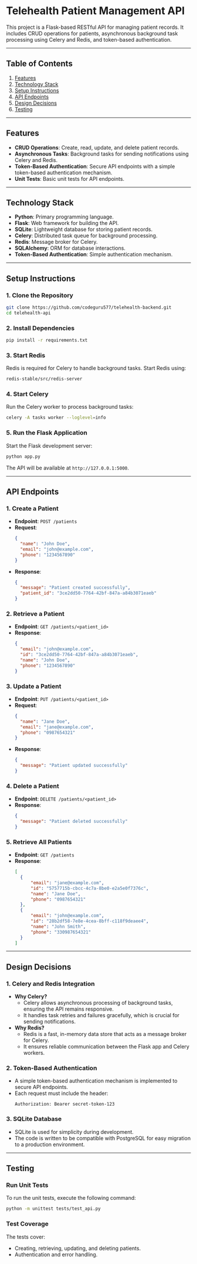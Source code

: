 # **Telehealth Patient Management API**

This project is a Flask-based RESTful API for managing patient records. It includes CRUD operations for patients, asynchronous background task processing using Celery and Redis, and token-based authentication.

---

## **Table of Contents**
1. [Features](#features)
2. [Technology Stack](#technology-stack)
3. [Setup Instructions](#setup-instructions)
4. [API Endpoints](#api-endpoints)
5. [Design Decisions](#design-decisions)
6. [Testing](#testing)

---

## **Features**
- **CRUD Operations**: Create, read, update, and delete patient records.
- **Asynchronous Tasks**: Background tasks for sending notifications using Celery and Redis.
- **Token-Based Authentication**: Secure API endpoints with a simple token-based authentication mechanism.
- **Unit Tests**: Basic unit tests for API endpoints.

---

## **Technology Stack**
- **Python**: Primary programming language.
- **Flask**: Web framework for building the API.
- **SQLite**: Lightweight database for storing patient records.
- **Celery**: Distributed task queue for background processing.
- **Redis**: Message broker for Celery.
- **SQLAlchemy**: ORM for database interactions.
- **Token-Based Authentication**: Simple authentication mechanism.

---

## **Setup Instructions**

### **1. Clone the Repository**
```bash
git clone https://github.com/codeguru577/telehealth-backend.git
cd telehealth-api
```



### **2. Install Dependencies**
```bash
pip install -r requirements.txt
```


### **3. Start Redis**
Redis is required for Celery to handle background tasks. Start Redis using:
```bash
redis-stable/src/redis-server
```

### **4. Start Celery**
Run the Celery worker to process background tasks:
```bash
celery -A tasks worker --loglevel=info
```

### **5. Run the Flask Application**
Start the Flask development server:
```bash
python app.py
```

The API will be available at `http://127.0.0.1:5000`.

---

## **API Endpoints**

### **1. Create a Patient**
- **Endpoint**: `POST /patients`
- **Request**:
  ```json
  {
    "name": "John Doe",
    "email": "john@example.com",
    "phone": "1234567890"
  }
  ```
- **Response**:
  ```json
  {
    "message": "Patient created successfully",
    "patient_id": "3ce2dd50-7764-42bf-847a-a84b3071eaeb"
  }
  ```

### **2. Retrieve a Patient**
- **Endpoint**: `GET /patients/<patient_id>`
- **Response**:
  ```json
  {
    "email": "john@example.com",
    "id": "3ce2dd50-7764-42bf-847a-a84b3071eaeb",
    "name": "John Doe",
    "phone": "1234567890"
  }
  ```

### **3. Update a Patient**
- **Endpoint**: `PUT /patients/<patient_id>`
- **Request**:
  ```json
  {
    "name": "Jane Doe",
    "email": "jane@example.com",
    "phone": "0987654321"
  }
  ```
- **Response**:
  ```json
  {
    "message": "Patient updated successfully"
  }
  ```

### **4. Delete a Patient**
- **Endpoint**: `DELETE /patients/<patient_id>`
- **Response**:
  ```json
  {
    "message": "Patient deleted successfully"
  }
  ```

### **5. Retrieve All Patients**
- **Endpoint**: `GET /patients`
- **Response**:
  ```json
  [
    {
        "email": "jane@example.com",
        "id": "5757715b-cbcc-4c7a-8be0-e2a5e0f7376c",
        "name": "Jane Doe",
        "phone": "0987654321"
    },
    {
        "email": "john@example.com",
        "id": "28b2df58-7e8e-4cea-8bff-c118f9deaee4",
        "name": "John Smith",
        "phone": "330987654321"
    }
  ]
  ```

---

## **Design Decisions**

### **1. Celery and Redis Integration**
- **Why Celery?**
  - Celery allows asynchronous processing of background tasks, ensuring the API remains responsive.
  - It handles task retries and failures gracefully, which is crucial for sending notifications.
- **Why Redis?**
  - Redis is a fast, in-memory data store that acts as a message broker for Celery.
  - It ensures reliable communication between the Flask app and Celery workers.

### **2. Token-Based Authentication**
- A simple token-based authentication mechanism is implemented to secure API endpoints.
- Each request must include the header:
  ```
  Authorization: Bearer secret-token-123
  ```

### **3. SQLite Database**
- SQLite is used for simplicity during development.
- The code is written to be compatible with PostgreSQL for easy migration to a production environment.

---

## **Testing**

### **Run Unit Tests**
To run the unit tests, execute the following command:
```bash
python -m unittest tests/test_api.py
```

### **Test Coverage**
The tests cover:
- Creating, retrieving, updating, and deleting patients.
- Authentication and error handling.